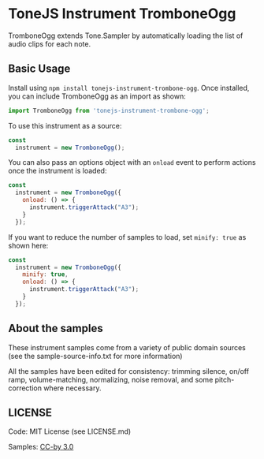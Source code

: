 # ToneJS Instrument TromboneOgg

TromboneOgg extends Tone.Sampler by automatically loading the list of audio clips for each note.

## Basic Usage

Install using `npm install tonejs-instrument-trombone-ogg`. Once installed, you can include TromboneOgg as an import as shown:

```javascript
import TromboneOgg from 'tonejs-instrument-trombone-ogg';
```

To use this instrument as a source:

```javascript
const
  instrument = new TromboneOgg();
```

You can also pass an options object with an `onload` event to perform actions once the instrument is loaded:

```javascript
const
  instrument = new TromboneOgg({
    onload: () => {
      instrument.triggerAttack("A3");
    }
  });
```

If you want to reduce the number of samples to load, set `minify: true` as shown here:

```javascript
const
  instrument = new TromboneOgg({
    minify: true,
    onload: () => {
      instrument.triggerAttack("A3");
    }
  });
```

## About the samples

These instrument samples come from a variety of public domain sources (see the sample-source-info.txt for more information)

All the samples have been edited for consistency: trimming silence, on/off ramp, volume-matching, normalizing, noise removal, and some pitch-correction where necessary.

## LICENSE

Code: MIT License (see LICENSE.md)

Samples: [CC-by 3.0](https://creativecommons.org/licenses/by/3.0/)
